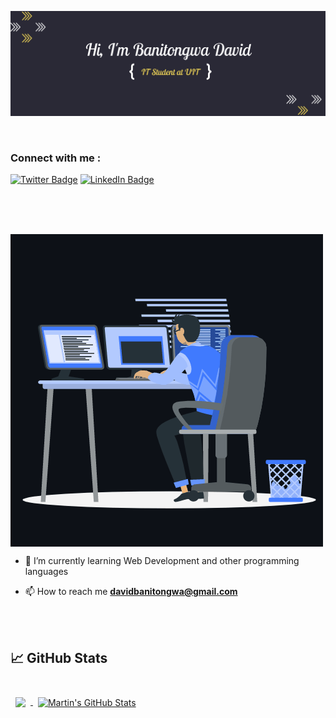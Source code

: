 [![Banner](./assets/hiphoto.png)]()

<br>
<h3 align="left">Connect with me :</h3>

[![Twitter Badge](https://img.shields.io/badge/Twitter-Profile-informational?style=flat&logo=twitter&logoColor=white&color=1CA2F1)](https://twitter.com/BanitongwaDavid)
[![LinkedIn Badge](https://img.shields.io/badge/LinkedIn-Profile-informational?style=flat&logo=linkedin&logoColor=white&color=0D76A8)](https://www.linkedin.com/in/david-banitongwa)

<br>

<br>

<br>

<p><img align="center" src="./assets/animation.gif" alt="Banitongwa7" /></p>

- 🌱 I’m currently learning Web Development and other programming languages

- 📫 How to reach me **davidbanitongwa@gmail.com**

<br>

<br>

## &#x1f4c8; GitHub Stats

<br>

<a href="https://github.com/Banitongwa7">
  <img align="center" style="margin:0.5rem" src="https://github-readme-stats.vercel.app/api/top-langs/?username=Banitongwa7&hide=html,css&title_color=ffffff&text_color=c9cacc&icon_color=4AB197&bg_color=1A2B34" />
</a>

<a href="https://github.com/Banitongwa7">
  <img align="center" style="margin:0.5rem" src="https://github-readme-stats.vercel.app/api?username=Banitongwa7&show_icons=true&line_height=27&count_private=true&title_color=ffffff&text_color=c9cacc&icon_color=4AB097&bg_color=1A2B34" alt="Martin's GitHub Stats" />
</a>

<br>

